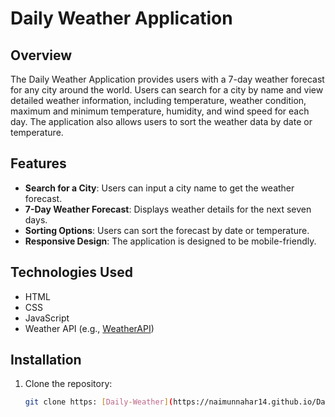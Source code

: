 # Daily Weather Application

## Overview

The Daily Weather Application provides users with a 7-day weather forecast for any city around the world. Users can search for a city by name and view detailed weather information, including temperature, weather condition, maximum and minimum temperature, humidity, and wind speed for each day. The application also allows users to sort the weather data by date or temperature.

## Features

- **Search for a City**: Users can input a city name to get the weather forecast.
- **7-Day Weather Forecast**: Displays weather details for the next seven days.
- **Sorting Options**: Users can sort the forecast by date or temperature.
- **Responsive Design**: The application is designed to be mobile-friendly.

## Technologies Used

- HTML
- CSS
- JavaScript
- Weather API (e.g., [WeatherAPI](https://weatherapi.com/))

## Installation

1. Clone the repository:
   ```bash
   git clone https: [Daily-Weather](https://naimunnahar14.github.io/Daily-Weather/)
   
